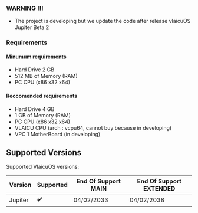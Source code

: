 ### WARNING !!!
- The project is developing but we update the code after release vlaicuOS Jupiter Beta 2

### Requirements
#### Minumum requirements
- Hard Drive 2 GB
- 512 MB of Memory (RAM)
- PC CPU (x86 x32 x64)
#### Reccomended requirements
- Hard Drive 4 GB
- 1 GB of Memory (RAM)
- PC CPU (x86 x32 x64)
- VLAICU CPU (arch : vcpu64, cannot buy because in developing)
- VPC 1 MotherBoard (in developing)

## Supported Versions

Supported VlaicuOS versions:

| Version          | Supported          | End Of Support MAIN                   | End Of Support  EXTENDED                      |
| ---------------- | ------------------ | ------------------------------------  | ------------------------------------          |
| Jupiter          | ✔️                 | 04/02/2033                           | 04/02/2038                                     |
